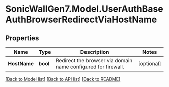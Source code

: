 # SonicWallGen7.Model.UserAuthBaseAuthBrowserRedirectViaHostName

## Properties

Name | Type | Description | Notes
------------ | ------------- | ------------- | -------------
**HostName** | **bool** | Redirect the browser via domain name configured for firewall. | [optional] 

[[Back to Model list]](../README.md#documentation-for-models) [[Back to API list]](../README.md#documentation-for-api-endpoints) [[Back to README]](../README.md)

